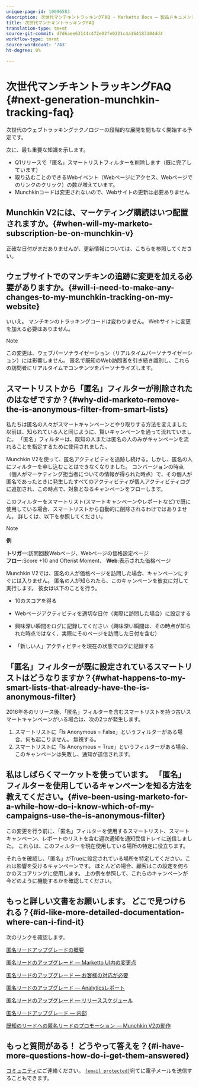 ```yaml
---
unique-page-id: 10096583
description: 次世代マンチキントラッキングFAQ - Marketto Docs — 製品ドキュメント
title: 次世代マンチキントラッキングFAQ
translation-type: tm+mt
source-git-commit: d7d6aee63144c472e02fe0221c4a164183d04dd4
workflow-type: tm+mt
source-wordcount: '743'
ht-degree: 0%

---
```



# 次世代マンチキントラッキングFAQ {#next-generation-munchkin-tracking-faq}

次世代のウェブトラッキングテクノロジーの段階的な展開を間もなく開始する予定です。

次に、最も重要な知識を示します。

* Q1リリースで「匿名」スマートリストフィルターを削除します（既に完了しています）
* 取り込むことのできるWebイベント（Webページにアクセス、Webページでのリンクのクリック）の数が増えています。
* Munchkinコードは変更されないので、Webサイトの更新は必要ありません

## Munchkin V2には、マーケティング購読はいつ配置されますか。{#when-will-my-marketo-subscription-be-on-munchkin-v}

正確な日付がまだありませんが、更新情報については、こちらを参照してください。

## ウェブサイトでのマンチキンの追跡に変更を加える必要がありますか。{#will-i-need-to-make-any-changes-to-my-munchkin-tracking-on-my-website}

いいえ。 マンチキンのトラッキングコードは変わりません。 Webサイトに変更を加える必要はありません。

>[!NOTE]
>
>この変更は、ウェブパーソナライゼーション（リアルタイムパーソナライゼーション）には影響しません。 匿名で既知のWeb訪問者を引き続き識別し、これらの訪問者にリアルタイムでコンテンツをパーソナライズします。

## スマートリストから「匿名」フィルターが削除されたのはなぜですか？{#why-did-marketo-remove-the-is-anonymous-filter-from-smart-lists}

私たちは匿名の人々がスマートキャンペーンとやり取りする方法を変えました 以前は、知られている人と同じように、賢いキャンペーンを通って流れていました。 「匿名」フィルターは、既知の人または匿名の人のみがキャンペーンを流れることを指定するために使用されました。

Munchkin V2を使って、匿名アクティビティを追跡し続ける。しかし、匿名の人にフィルターを申し込むことはできなくなりました。 コンバージョンの時点（個人がマーケティング担当者についての情報が得られた時点）で、その個人が匿名であったときに発生したすべてのアクティビティが個人アクティビティログに追加され、この時点で、対象となるキャンペーンをフローします。

このフィルターをスマートリスト(スマートキャンペーンやレポートなど)で既に使用している場合、スマートリストから自動的に削除されるわけではありません。 詳しくは、以下を参照してください。

>[!NOTE]
>
>**例**
>
>**トリガー**:訪問回数Webページ、Webページの価格設定ページ\
>**フロー**:Score +10 and Ofterist Moment、 **Web**:表示された価格ページ
>
>Munchkin V2では、匿名の人が価格ページを訪問した場合、キャンペーンにすぐには入りません。 匿名の人が知られたら、このキャンペーンを彼女に対して実行します。 彼女は以下のことを行う。
>
>* 10のスコアを得る
   >
   >
* Webページアクティビティを適切な日付（実際に訪問した場合）に設定する
   >
   >
* 興味深い瞬間をログに記録してください（興味深い瞬間は、その時点が知られた時点ではなく、実際にそのページを訪問した日付を含む）
   >
   >
* 「新しい人」アクティビティを現在の状態でログに記録する

>



## 「匿名」フィルターが既に設定されているスマートリストはどうなりますか？{#what-happens-to-my-smart-lists-that-already-have-the-is-anonymous-filter}

2016年冬のリリース後、「匿名」フィルターを含むスマートリストを持つ古いスマートキャンペーンがいる場合は、次の2つが発生します。

1. スマートリストに「Is Anonymous = False」というフィルターがある場合、何も起こりません。 無視する。
1. スマートリストに「Is Anonymous = True」というフィルターがある場合、このキャンペーンは失敗し、通知が送信されます。

## 私はしばらくマーケットを使っています。 「匿名」フィルターを使用しているキャンペーンを知る方法を教えてください。{#ive-been-using-marketo-for-a-while-how-do-i-know-which-of-my-campaigns-use-the-is-anonymous-filter}

この変更を行う前に、「匿名」フィルターを使用するスマートリスト、スマートキャンペーン、レポートのリストを含む週次通知を通知受信トレイに送信しました。 これらは、このフィルターを現在使用している場所の特定に役立ちます。

それらを確認し、「匿名」がTrueに設定されている場所を特定してください。これは影響を受けるキャンペーンです。 ほとんどの場合、顧客はこの設定を何らかのスコアリングに使用します。 上の例を参照して、これらのキャンペーンが今どのように機能するかを確認してください。

## もっと詳しい文書をお願いします。 どこで見つけられる？{#id-like-more-detailed-documentation-where-can-i-find-it}

次のリンクを確認します。

[匿名リードアップグレードの概要](https://nation.marketo.com/docs/DOC-2937)

[匿名リードのアップグレード — Marketto UI内の変更点](https://nation.marketo.com/docs/DOC-2938)

[匿名リードのアップグレード — お客様の対応が必要](https://nation.marketo.com/docs/DOC-2939)

[匿名リードのアップグレード — Analyticsレポート](https://nation.marketo.com/docs/DOC-2940)

[匿名リードのアップグレード — リリーススケジュール](https://nation.marketo.com/docs/DOC-2961)

[匿名リードアップグレード — 内部](https://nation.marketo.com/docs/DOC-2962)

[既知のリードへの匿名リードのプロモーション — Munchkin V2の動作](https://nation.marketo.com/docs/DOC-2963)

## もっと質問がある！ どうやって答えを？{#i-have-more-questions-how-do-i-get-them-answered}

[コミュニティ](https://nation.marketo.com/welcome)にご連絡ください。 [`[email protected]`](http://docs.marketo.com/cdn-cgi/l/email-protection#4c3f393c3c233e380c212d3e27293823622f232162)宛てに電子メールを送信することもできます。

